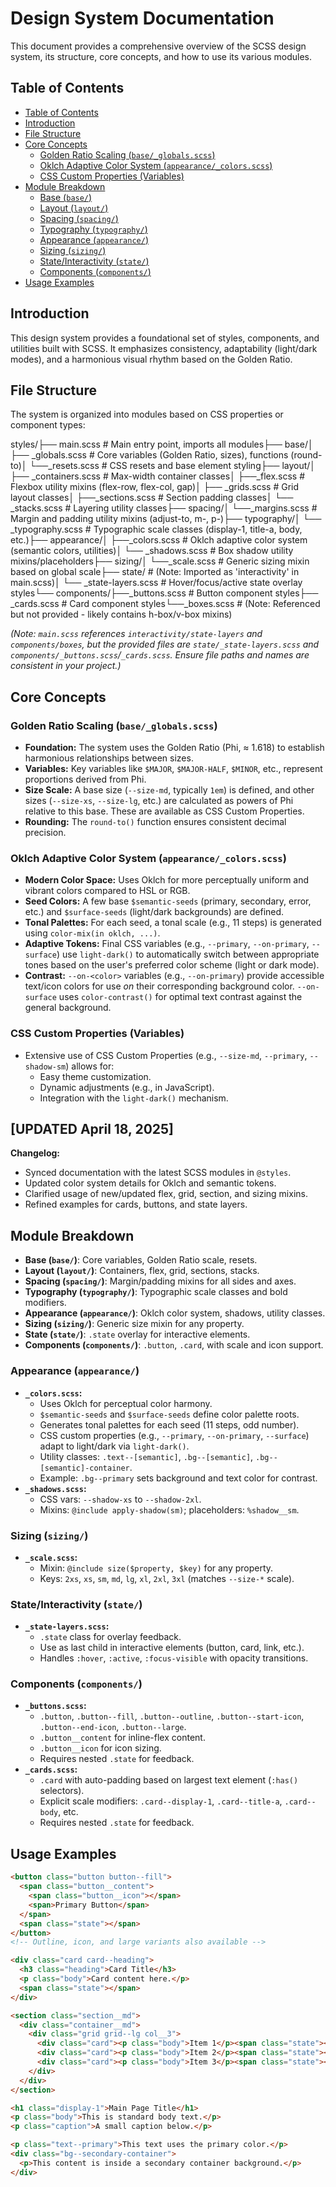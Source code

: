 # Design System Documentation

This document provides a comprehensive overview of the SCSS design system, its structure, core concepts, and how to use its various modules.

## Table of Contents

- [Table of Contents](#table-of-contents)
- [Introduction](#introduction)
- [File Structure](#file-structure)
- [Core Concepts](#core-concepts)
  - [Golden Ratio Scaling (`base/_globals.scss`)](#golden-ratio-scaling-base_globalsscss)
  - [Oklch Adaptive Color System (`appearance/_colors.scss`)](#oklch-adaptive-color-system-appearance_colorsscss)
  - [CSS Custom Properties (Variables)](#css-custom-properties-variables)
- [Module Breakdown](#module-breakdown)
  - [Base (`base/`)](#base-base)
  - [Layout (`layout/`)](#layout-layout)
  - [Spacing (`spacing/`)](#spacing-spacing)
  - [Typography (`typography/`)](#typography-typography)
  - [Appearance (`appearance/`)](#appearance-appearance)
  - [Sizing (`sizing/`)](#sizing-sizing)
  - [State/Interactivity (`state/`)](#stateinteractivity-state)
  - [Components (`components/`)](#components-components)
- [Usage Examples](#usage-examples)

## Introduction

This design system provides a foundational set of styles, components, and utilities built with SCSS. It emphasizes consistency, adaptability (light/dark modes), and a harmonious visual rhythm based on the Golden Ratio.

## File Structure

The system is organized into modules based on CSS properties or component types:

styles/├── main.scss               # Main entry point, imports all modules├── base/│   ├── _globals.scss       # Core variables (Golden Ratio, sizes), functions (round-to)│   └──_resets.scss        # CSS resets and base element styling├── layout/│   ├── _containers.scss    # Max-width container classes│   ├──_flex.scss          # Flexbox utility mixins (flex-row, flex-col, gap)│   ├── _grids.scss         # Grid layout classes│   ├──_sections.scss      # Section padding classes│   └── _stacks.scss        # Layering utility classes├── spacing/│   └──_margins.scss       # Margin and padding utility mixins (adjust-to, m-, p-)├── typography/│   └── _typography.scss    # Typographic scale classes (display-1, title-a, body, etc.)├── appearance/│   ├──_colors.scss        # Oklch adaptive color system (semantic colors, utilities)│   └── _shadows.scss       # Box shadow utility mixins/placeholders├── sizing/│   └──_scale.scss         # Generic sizing mixin based on global scale├── state/                  # (Note: Imported as 'interactivity' in main.scss)│   └── _state-layers.scss  # Hover/focus/active state overlay styles└── components/├──_buttons.scss       # Button component styles├── _cards.scss         # Card component styles└──_boxes.scss         # (Note: Referenced but not provided - likely contains h-box/v-box mixins)

*(Note: `main.scss` references `interactivity/state-layers` and `components/boxes`, but the provided files are `state/_state-layers.scss` and `components/_buttons.scss`/`_cards.scss`. Ensure file paths and names are consistent in your project.)*

## Core Concepts

### Golden Ratio Scaling (`base/_globals.scss`)

* **Foundation:** The system uses the Golden Ratio (Phi, ≈ 1.618) to establish harmonious relationships between sizes.
* **Variables:** Key variables like `$MAJOR`, `$MAJOR-HALF`, `$MINOR`, etc., represent proportions derived from Phi.
* **Size Scale:** A base size (`--size-md`, typically `1em`) is defined, and other sizes (`--size-xs`, `--size-lg`, etc.) are calculated as powers of Phi relative to this base. These are available as CSS Custom Properties.
* **Rounding:** The `round-to()` function ensures consistent decimal precision.

### Oklch Adaptive Color System (`appearance/_colors.scss`)

* **Modern Color Space:** Uses Oklch for more perceptually uniform and vibrant colors compared to HSL or RGB.
* **Seed Colors:** A few base `$semantic-seeds` (primary, secondary, error, etc.) and `$surface-seeds` (light/dark backgrounds) are defined.
* **Tonal Palettes:** For each seed, a tonal scale (e.g., 11 steps) is generated using `color-mix(in oklch, ...)`.
* **Adaptive Tokens:** Final CSS variables (e.g., `--primary`, `--on-primary`, `--surface`) use `light-dark()` to automatically switch between appropriate tones based on the user's preferred color scheme (light or dark mode).
* **Contrast:** `--on-<color>` variables (e.g., `--on-primary`) provide accessible text/icon colors for use *on* their corresponding background color. `--on-surface` uses `color-contrast()` for optimal text contrast against the general background.

### CSS Custom Properties (Variables)

* Extensive use of CSS Custom Properties (e.g., `--size-md`, `--primary`, `--shadow-sm`) allows for:
  * Easy theme customization.
  * Dynamic adjustments (e.g., in JavaScript).
  * Integration with the `light-dark()` mechanism.

## [UPDATED April 18, 2025]

**Changelog:**
- Synced documentation with the latest SCSS modules in `@styles`.
- Updated color system details for Oklch and semantic tokens.
- Clarified usage of new/updated flex, grid, section, and sizing mixins.
- Refined examples for cards, buttons, and state layers.

## Module Breakdown

- **Base (`base/`)**: Core variables, Golden Ratio scale, resets.
- **Layout (`layout/`)**: Containers, flex, grid, sections, stacks.
- **Spacing (`spacing/`)**: Margin/padding mixins for all sides and axes.
- **Typography (`typography/`)**: Typographic scale classes and bold modifiers.
- **Appearance (`appearance/`)**: Oklch color system, shadows, utility classes.
- **Sizing (`sizing/`)**: Generic size mixin for any property.
- **State (`state/`)**: `.state` overlay for interactive elements.
- **Components (`components/`)**: `.button`, `.card`, with scale and icon support.

### Appearance (`appearance/`)

* **`_colors.scss`:**
  - Uses Oklch for perceptual color harmony.
  - `$semantic-seeds` and `$surface-seeds` define color palette roots.
  - Generates tonal palettes for each seed (11 steps, odd number).
  - CSS custom properties (e.g., `--primary`, `--on-primary`, `--surface`) adapt to light/dark via `light-dark()`.
  - Utility classes: `.text--[semantic]`, `.bg--[semantic]`, `.bg--[semantic]-container`.
  - Example: `.bg--primary` sets background and text color for contrast.
* **`_shadows.scss`:**
  - CSS vars: `--shadow-xs` to `--shadow-2xl`.
  - Mixins: `@include apply-shadow(sm)`; placeholders: `%shadow__sm`.

### Sizing (`sizing/`)

* **`_scale.scss`:**
  - Mixin: `@include size($property, $key)` for any property.
  - Keys: `2xs`, `xs`, `sm`, `md`, `lg`, `xl`, `2xl`, `3xl` (matches `--size-*` scale).

### State/Interactivity (`state/`)

* **`_state-layers.scss`:**
  - `.state` class for overlay feedback.
  - Use as last child in interactive elements (button, card, link, etc.).
  - Handles `:hover`, `:active`, `:focus-visible` with opacity transitions.

### Components (`components/`)

* **`_buttons.scss`:**
  - `.button`, `.button--fill`, `.button--outline`, `.button--start-icon`, `.button--end-icon`, `.button--large`.
  - `.button__content` for inline-flex content.
  - `.button__icon` for icon sizing.
  - Requires nested `.state` for feedback.
* **`_cards.scss`:**
  - `.card` with auto-padding based on largest text element (`:has()` selectors).
  - Explicit scale modifiers: `.card--display-1`, `.card--title-a`, `.card--body`, etc.
  - Requires nested `.state` for feedback.

## Usage Examples

```html
<button class="button button--fill">
  <span class="button__content">
    <span class="button__icon"></span>
    <span>Primary Button</span>
  </span>
  <span class="state"></span>
</button>
<!-- Outline, icon, and large variants also available -->

<div class="card card--heading">
  <h3 class="heading">Card Title</h3>
  <p class="body">Card content here.</p>
  <span class="state"></span>
</div>

<section class="section__md">
  <div class="container__md">
    <div class="grid grid--lg col__3">
      <div class="card"><p class="body">Item 1</p><span class="state"></span></div>
      <div class="card"><p class="body">Item 2</p><span class="state"></span></div>
      <div class="card"><p class="body">Item 3</p><span class="state"></span></div>
    </div>
  </div>
</section>

<h1 class="display-1">Main Page Title</h1>
<p class="body">This is standard body text.</p>
<p class="caption">A small caption below.</p>

<p class="text--primary">This text uses the primary color.</p>
<div class="bg--secondary-container">
  <p>This content is inside a secondary container background.</p>
</div>
